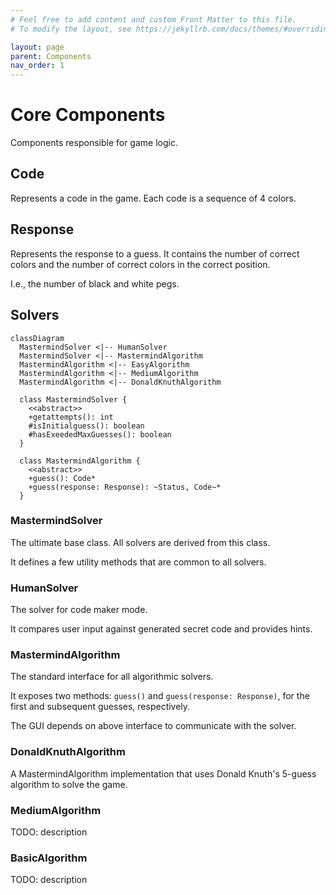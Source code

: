 ```yaml
---
# Feel free to add content and custom Front Matter to this file.
# To modify the layout, see https://jekyllrb.com/docs/themes/#overriding-theme-defaults

layout: page
parent: Components
nav_order: 1
---
```


# Core Components

Components responsible for game logic.

## Code

Represents a code in the game. Each code is a sequence of 4 colors.

## Response

Represents the response to a guess. It contains the number of correct colors and
the number of correct colors in the correct position.

I.e., the number of black and white pegs.

## Solvers

```mermaid
classDiagram
  MastermindSolver <|-- HumanSolver
  MastermindSolver <|-- MastermindAlgorithm
  MastermindAlgorithm <|-- EasyAlgorithm
  MastermindAlgorithm <|-- MediumAlgorithm
  MastermindAlgorithm <|-- DonaldKnuthAlgorithm

  class MastermindSolver {
    <<abstract>>
    +getattempts(): int
    #isInitialguess(): boolean
    #hasExeededMaxGuesses(): boolean
  }

  class MastermindAlgorithm {
    <<abstract>>
    +guess(): Code*
    +guess(response: Response): ~Status, Code~*
  }
```

### MastermindSolver

The ultimate base class. All solvers are derived from this class.

It defines a few utility methods that are common to all solvers.

### HumanSolver

The solver for code maker mode.

It compares user input against generated secret code and provides hints.

### MastermindAlgorithm

The standard interface for all algorithmic solvers.

It exposes two methods: `guess()` and `guess(response: Response)`, for the first
and subsequent guesses, respectively.

The GUI depends on above interface to communicate with the solver.

### DonaldKnuthAlgorithm

A MastermindAlgorithm implementation that uses Donald Knuth's 5-guess algorithm
to solve the game.

### MediumAlgorithm

TODO: description

### BasicAlgorithm

TODO: description
